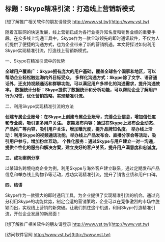## **标题：Skype精准引流：打造线上营销新模式**

[想了解推广相关软件的朋友请登录 http://www.vst.tw](http://www.vst.tw)

随着互联网的快速发展，线上营销已成为各行业提升知名度和销售业绩的重要手段。在众多线上沟通工具中，Skype作为一款全球领先的即时通讯软件，不仅为人们提供了便捷的沟通方式，也为企业带来了新的营销机遇。本文将探讨如何利用Skype实现精准引流，打造线上营销新模式。

一、Skype在精准引流中的优势

**全球用户覆盖广：Skype拥有庞大的用户基础，覆盖全球各个国家和地区，可以帮助企业轻松触达海内外目标受众。**
**多样化沟通方式：Skype除了文字、语音通话外，还支持视频通话和群聊功能，可以满足用户多样化的沟通需求，提升沟通效率。**
**数据统计分析：Skype提供了数据统计和分析功能，可以帮助企业了解用户行为习惯，优化营销策略，实现精准引流。**

二、利用Skype实现精准引流的方法

**创建专属企业账号：在Skype上创建专属企业账号，完善企业信息，增加信任度和专业感，吸引更多用户关注。**
**定期发布内容：通过在Skype上发布企业动态、产品推广等内容，吸引用户关注，增加曝光度，提升品牌知名度。**
**举办线上活动：利用Skype的视频通话功能，举办线上产品发布会、直播分享会等活动，吸引用户参与，增加粉丝互动。**
**个性化服务：通过Skype与用户建立一对一沟通，提供个性化的服务和解决方案，建立良好的客户关系，提升用户满意度和忠诚度。**

**三、成功案例分享**

以某知名跨境电商企业为例，利用Skype与海外客户建立联系，通过定期发布产品信息和举办线上购物节等活动，成功实现精准引流，提升了销售业绩和用户口碑。

**四、结语**

Skype作为一款强大的即时通讯工具，为企业提供了实现精准引流的机会。通过充分利用Skype的功能优势，制定合适的营销策略，企业可以在竞争激烈的市场中脱颖而出，实现线上营销的新突破。让我们抓住这个机遇，利用Skype打造精准引流，开创企业发展的新局面！

[想了解推广相关软件的朋友请登录 http://www.vst.tw](http://www.vst.tw)


[访问软件官网 http://www.vst.tw](http://www.vst.tw)
